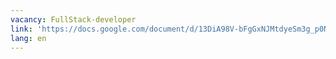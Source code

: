 ```yaml
---
vacancy: FullStack-developer
link: 'https://docs.google.com/document/d/13DiA98V-bFgGxNJMtdyeSm3g_p0NLGaHDNfmdj6bxEY/edit'
lang: en
---
```

